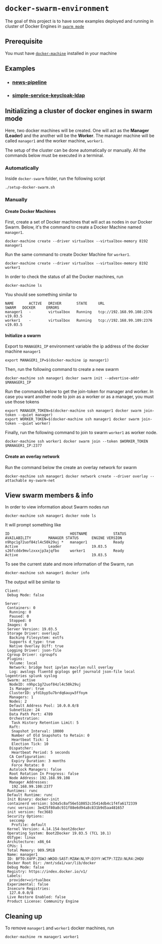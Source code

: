 # `docker-swarm-environment`

The goal of this project is to have some examples deployed and running in cluster of Docker Engines in [`swarm mode`](https://docs.docker.com/engine/swarm/swarm-tutorial)

## Prerequisite

You must have [`docker-machine`](https://docs.docker.com/machine/overview/) installed in your machine

## Examples

- ### [news-pipeline](https://github.com/ivangfr/docker-swarm-environment/tree/master/news-pipeline)
- ### [simple-service-keycloak-ldap](https://github.com/ivangfr/docker-swarm-environment/tree/master/simple-service-keycloak-ldap)

## Initializing a cluster of docker engines in swarm mode

Here, two docker machines will be created. One will act as the **Manager (Leader)** and the another will be the **Worker**. The manager machine will be called `manager1` and the worker machine, `worker1`.

The setup of the cluster can be done automatically or manually. All the commands below must be executed in a terminal.

### Automatically

Inside `docker-swarm` folder, run the following script
```
./setup-docker-swarm.sh
```

### Manually

#### Create Docker Machines

First, create a set of Docker machines that will act as nodes in our Docker Swarm. Below, it's the command to create a Docker Machine named `manager1`.
```
docker-machine create --driver virtualbox --virtualbox-memory 8192 manager1
```

Run the same command to create Docker Machine for `worker1`.
```
docker-machine create --driver virtualbox --virtualbox-memory 8192 worker1
```

In order to check the status of all the Docker machines, run
```
docker-machine ls
```

You should see something similar to
```
NAME       ACTIVE   DRIVER       STATE     URL                         SWARM   DOCKER     ERRORS
manager1   -        virtualbox   Running   tcp://192.168.99.108:2376           v19.03.5
worker1    -        virtualbox   Running   tcp://192.168.99.109:2376           v19.03.5
```

#### Initialize a swarm

Export to `MANAGER1_IP` environment variable the ip address of the docker machine `manager1`
```
export MANAGER1_IP=$(docker-machine ip manager1)
```

Then, run the following command to create a new swarm
```
docker-machine ssh manager1 docker swarm init --advertise-addr $MANAGER1_IP
```

Run the commands below to get the join-token for manager and worker. In case you want another node to join as a worker or as a manager, you must use those tokens
```
export MANAGER_TOKEN=$(docker-machine ssh manager1 docker swarm join-token --quiet manager)
export WORKER_TOKEN=$(docker-machine ssh manager1 docker swarm join-token --quiet worker)
```

Finally, run the following command to join to swarm `worker1` as worker node.
```
docker-machine ssh worker1 docker swarm join --token $WORKER_TOKEN $MANAGER1_IP:2377
```

#### Create an overlay network

Run the command below the create an overlay network for swarm
```
docker-machine ssh manager1 docker network create --driver overlay --attachable my-swarm-net
```

## View swarm members & info

In order to view information about Swarm nodes run
```
docker-machine ssh manager1 docker node ls
```

It will prompt something like
```
ID                            HOSTNAME            STATUS              AVAILABILITY        MANAGER STATUS      ENGINE VERSION
n9hpc1g72uof84zl4c50k29uj *   manager1            Ready               Active              Leader              19.03.5
s26fcddx9mvlzxxxjp3ajqfbo     worker1             Ready               Active                                  19.03.5
```

To see the current state and more information of the Swarm, run
```
docker-machine ssh manager1 docker info
```

The output will be similar to
```
Client:
 Debug Mode: false

Server:
 Containers: 0
  Running: 0
  Paused: 0
  Stopped: 0
 Images: 0
 Server Version: 19.03.5
 Storage Driver: overlay2
  Backing Filesystem: extfs
  Supports d_type: true
  Native Overlay Diff: true
 Logging Driver: json-file
 Cgroup Driver: cgroupfs
 Plugins:
  Volume: local
  Network: bridge host ipvlan macvlan null overlay
  Log: awslogs fluentd gcplogs gelf journald json-file local logentries splunk syslog
 Swarm: active
  NodeID: n9hpc1g72uof84zl4c50k29uj
  Is Manager: true
  ClusterID: yfd1byp5u7brdq6auyw3ffoym
  Managers: 1
  Nodes: 2
  Default Address Pool: 10.0.0.0/8  
  SubnetSize: 24
  Data Path Port: 4789
  Orchestration:
   Task History Retention Limit: 5
  Raft:
   Snapshot Interval: 10000
   Number of Old Snapshots to Retain: 0
   Heartbeat Tick: 1
   Election Tick: 10
  Dispatcher:
   Heartbeat Period: 5 seconds
  CA Configuration:
   Expiry Duration: 3 months
   Force Rotate: 0
  Autolock Managers: false
  Root Rotation In Progress: false
  Node Address: 192.168.99.108
  Manager Addresses:
   192.168.99.108:2377
 Runtimes: runc
 Default Runtime: runc
 Init Binary: docker-init
 containerd version: b34a5c8af56e510852c35414db4c1f4fa6172339
 runc version: 3e425f80a8c931f88e6d94a8c831b9d5aa481657
 init version: fec3683
 Security Options:
  seccomp
   Profile: default
 Kernel Version: 4.14.154-boot2docker
 Operating System: Boot2Docker 19.03.5 (TCL 10.1)
 OSType: linux
 Architecture: x86_64
 CPUs: 1
 Total Memory: 989.5MiB
 Name: manager1
 ID: BFTO:X4FP:ZGWJ:WKDO:SA5T:MZAW:NLYP:D3YY:WCTP:7ZZU:NLR4:2HQU
 Docker Root Dir: /mnt/sda1/var/lib/docker
 Debug Mode: false
 Registry: https://index.docker.io/v1/
 Labels:
  provider=virtualbox
 Experimental: false
 Insecure Registries:
  127.0.0.0/8
 Live Restore Enabled: false
 Product License: Community Engine
```

## Cleaning up  

To remove `manager1` and `worker1` docker machines, run
```
docker-machine rm manager1 worker1
```

